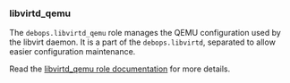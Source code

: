 ### libvirtd_qemu

The `debops.libvirtd_qemu` role manages the QEMU configuration used by
the libvirt daemon. It is a part of the `debops.libvirtd`, separated to
allow easier configuration maintenance.

Read the [libvirtd_qemu role documentation](https://docs.debops.org/en/stable-3.0/ansible/roles/libvirtd_qemu/) for more details.
